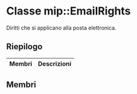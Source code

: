 # <a name="class-mipemailrights"></a>Classe mip::EmailRights 
Diritti che si applicano alla posta elettronica.
## <a name="summary"></a>Riepilogo
 Membri                        | Descrizioni                                
--------------------------------|---------------------------------------------
## <a name="members"></a>Membri
